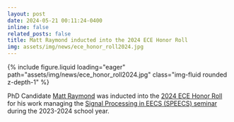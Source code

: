 ```yaml
---
layout: post
date: 2024-05-21 00:11:24-0400
inline: false
related_posts: false
title: Matt Raymond inducted into the 2024 ECE Honor Roll
img: assets/img/news/ece_honor_roll2024.jpg
---
```


<div class="row mt-4 justify-content-center">
    <div class="col-sm-12 col-md-6">
        {% include figure.liquid loading="eager" path="assets/img/news/ece_honor_roll2024.jpg" class="img-fluid rounded z-depth-1" %}
    </div>
</div>

PhD Candidate [Matt Raymond](/people/mattrmd) was inducted into the [2024 ECE Honor Roll](https://ece.engin.umich.edu/stories/four-students-inducted-into-the-2023-2024-excellence-in-ece-honor-roll) for his work managing the [Signal Processing in EECS (SPEECS) seminar](https://public.websites.umich.edu/~speecsseminar/) during the 2023-2024 school year.